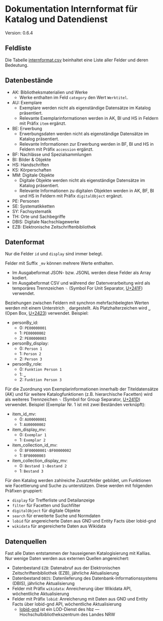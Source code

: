 # Dokumentation Internformat für Katalog und Datendienst

Version: 0.6.4

## Feldliste

Die Tabelle [internformat.csv](internformat.csv) beinhaltet eine Liste aller Felder und deren Bedeutung.

## Datenbestände

* AK: Bibliotheksmaterialien und Werke
  * Werke enthalten im Feld `category` den Wert `Werktitel`.
* AU: Exemplare
  * Exemplare werden nicht als eigenständige Datensätze im Katalog präsentiert.
  * Relevante Exemplarinformationen werden in AK, BI und HS in Feldern mit Präfix `item` ergänzt.
* BE: Erwerbung
  * Erwerbungsdaten werden nicht als eigenständige Datensätze im Katalog präsentiert.
  * Relevante Informationen zur Erwerbung werden in BF, BI und HS in Feldern mit Präfix `accession` ergänzt.
* BF: Nachlässe und Spezialsammlungen
* BI: Bilder & Objekte
* HS: Handschriften
* KS: Körperschaften
* MM: Digitale Objekte
  * Digitale Objekte werden nicht als eigenständige Datensätze im Katalog präsentiert.
  * Relevante Informationen zu digitalen Objekten werden in AK, BF, BI und HS in Feldern mit Präfix `digitalObject` ergänzt.
* PE: Personen
* SE: Systematikketten
* SY: Fachsystematik
* TH: Orte und Sachbegriffe
* DBIS: Digitale Nachschlagewerke
* EZB: Elektronische Zeitschriftenbibliothek

## Datenformat

Nur die Felder `id` und `display` sind immer belegt.

Felder mit Suffix `_mv` können mehrere Werte enthalten.
* Im Ausgabeformat JSON- bzw. JSONL werden diese Felder als Array kodiert.
* Im Ausgabeformat CSV und während der Datenverarbeitung wird als temporäres Trennzeichen `␟` (Symbol For Unit Separator, [U+241F](https://www.unicode.org/charts/PDF/U2400.pdf)) verwendet.

Beziehungen zwischen Feldern mit synchron mehrfachbelegten Werten werden mit einem Unterstrich `_` dargestellt. Als Platzhalterzeichen wird `␣` (Open Box, [U+2423](https://www.unicode.org/charts/PDF/U2400.pdf)) verwendet. Beispiel:
* personBy_id:
  * 0: `PE00000001`
  * 1: `PE00000002`
  * 2: `PE00000003`
* personBy_display:
  * 0: `Person 1`
  * 1: `Person 2`
  * 2: `Person 3`
* personBy_role:
  * 0: `Funktion Person 1`
  * 1: `␣`
  * 2: `Funktion Person 3`

Für die Zuordnung von Exemplarinformationen innerhalb der Titeldatensätze (AK) und für weitere Katalogfunktionen (z.B. hierarchische Facetten) wird als weiteres Trennzeichen `␝` (Symbol for Group Separator, [U+241D](https://www.unicode.org/charts/PDF/U2400.pdf)) verwendet. Beispiel (Exemplar Nr. 1 ist mit zwei Beständen verknüpft):
* item_id_mv:
  * 0: `AU00000001`
  * 1: `AU00000002`
* item_display_mv:
  * 0: `Exemplar 1`
  * 1: `Exemplar 2`
* item_collection_id_mv:
  * 0: `BF00000001␝BF00000002`
  * 1: `BF00000003`
* item_collection_display_mv:
  * 0: `Bestand 1␝Bestand 2`
  * 1: `Bestand 3`

Für den Katalog werden zahlreiche Zusatzfelder gebildet, um Funktionen wie Facettierung und Suche zu unterstützen. Diese werden mit folgenden Präfixen gruppiert:
* `display` für Trefferliste und Detailanzeige
* `filter` für Facetten und Suchfilter
* `digitalObject` für digitale Objekte
* `search` für erweiterte Suche und Normdaten
* `lobid` für angereicherte Daten aus GND und Entity Facts über lobid-gnd
* `wikidata` für angereicherte Daten aus Wikidata

## Datenquellen

Fast alle Daten entstammen der hauseigenen Katalogisierung mit Kallías. Nur wenige Daten werden aus externen Quellen angereichert:
* Datenbestand `EZB`: Datenabruf aus der Elektronischen Zeitschriftenbibliothek (EZB), jährliche Aktualisierung
* Datenbestand `DBIS`: Datenlieferung des Datenbank-Informationssystems (DBIS), jährliche Aktualisierung
* Felder mit Präfix `wikidata`: Anreicherung über Wikidata API, wöchentliche Aktualisierung
* Felder mit Präfix `lobid`: Anreicherung mit Daten aus GND und Entity Facts über lobid-gnd API, wöchentliche Aktualisierung
  * [lobid-gnd](https://lobid.org/gnd) ist ein LOD-Dienst des hbz — Hochschulbibliothekszentrum des Landes NRW
